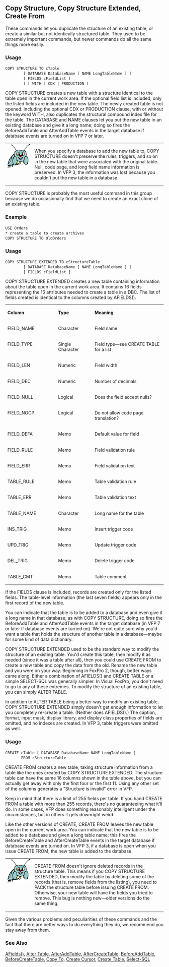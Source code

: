 ## Copy Structure, Copy Structure Extended, Create From

These commands let you duplicate the structure of an existing table, or create a similar but not identically structured table. They used to be extremely important commands, but newer commands do all the same things more easily.

### Usage

```foxpro
COPY STRUCTURE TO cTable
        [ DATABASE DatabaseName [ NAME LongTableName ] ]
        [ FIELDS cFieldList ]
        [ [ WITH ] CDX | PRODUCTION ]
```

COPY STRUCTURE creates a new table with a structure identical to the table open in the current work area. If the optional field list is included, only the listed fields are included in the new table. The newly created table is not opened. Including the optional CDX or PRODUCTION clause, with or without the keyword WITH, also duplicates the structural compound index file for the table. The DATABASE and NAME clauses let you put the new table in an existing database and give it a long name; doing so fires the BeforeAddTable and AfterAddTable events in the target database if database events are turned on in VFP 7 or later.

<table>
<tr>
  <td width="17%" valign="top">
<img width="95" height="78" src="bug.gif">
  </td>
  <td width=83%>
  <p>When you specify a database to add the new table to, COPY STRUCTURE doesn't preserve the rules, triggers, and so on in the new table that were associated with the original table. Null, code page, and long field name information is preserved. In VFP 3, the information was lost because you couldn't put the new table in a database.</p>
  </td>
 </tr>
</table>

COPY STRUCTURE is probably the most useful command in this group because we do occasionally find that we need to create an exact clone of an existing table.

### Example

```foxpro
USE Orders
* create a table to create archives
COPY STRUCTURE TO OldOrders
```
### Usage

```foxpro
COPY STRUCTURE EXTENDED TO cStructureTable
        [ DATABASE DatabaseName [ NAME LongTableName ] ]
        [ FIELDS cFieldList ]
```

COPY STRUCTURE EXTENDED creates a new table containing information about the table open in the current work area. It contains 16 fields representing the 16 attributes needed to create a table in a DBC. The list of fields created is identical to the columns created by AFIELDS(). 

<table>
<tr>
  <td width="32%" valign="top">
  <p><b>Column</b></p>
  </td>
  <td width=23% valign=top>
  <p><b>Type</b></p>
  </td>
  <td width=45% valign=top>
  <p><b>Meaning</b></p>
  </td>
 </tr>
<tr>
  <td width="32%" valign="top">
  <p>FIELD_NAME</p>
  </td>
  <td width=23% valign=top>
  <p>Character</p>
  </td>
  <td width=45% valign=top>
  <p>Field name</p>
  </td>
 </tr>
<tr>
  <td width="32%" valign="top">
  <p>FIELD_TYPE</p>
  </td>
  <td width=23% valign=top>
  <p>Single Character</p>
  </td>
  <td width=45% valign=top>
  <p>Field type&mdash;see CREATE TABLE for a list</p>
  </td>
 </tr>
<tr>
  <td width="32%" valign="top">
  <p>FIELD_LEN</p>
  </td>
  <td width=23% valign=top>
  <p>Numeric</p>
  </td>
  <td width=45% valign=top>
  <p>Field width</p>
  </td>
 </tr>
<tr>
  <td width="32%" valign="top">
  <p>FIELD_DEC</p>
  </td>
  <td width=23% valign=top>
  <p>Numeric</p>
  </td>
  <td width=45% valign=top>
  <p>Number of decimals</p>
  </td>
 </tr>
<tr>
  <td width="32%" valign="top">
  <p>FIELD_NULL</p>
  </td>
  <td width=23% valign=top>
  <p>Logical</p>
  </td>
  <td width=45% valign=top>
  <p>Does the field accept nulls?</p>
  </td>
 </tr>
<tr>
  <td width="32%" valign="top">
  <p>FIELD_NOCP</p>
  </td>
  <td width=23% valign=top>
  <p>Logical</p>
  </td>
  <td width=45% valign=top>
  <p>Do not allow code page translation?</p>
  </td>
 </tr>
<tr>
  <td width="32%" valign="top">
  <p>FIELD_DEFA</p>
  </td>
  <td width=23% valign=top>
  <p>Memo</p>
  </td>
  <td width=45% valign=top>
  <p>Default value for field</p>
  </td>
 </tr>
<tr>
  <td width="32%" valign="top">
  <p>FIELD_RULE</p>
  </td>
  <td width=23% valign=top>
  <p>Memo</p>
  </td>
  <td width=45% valign=top>
  <p>Field validation rule</p>
  </td>
 </tr>
<tr>
  <td width="32%" valign="top">
  <p>FIELD_ERR</p>
  </td>
  <td width=23% valign=top>
  <p>Memo</p>
  </td>
  <td width=45% valign=top>
  <p>Field validation text</p>
  </td>
 </tr>
<tr>
  <td width="32%" valign="top">
  <p>TABLE_RULE</p>
  </td>
  <td width=23% valign=top>
  <p>Memo</p>
  </td>
  <td width=45% valign=top>
  <p>Table validation rule</p>
  </td>
 </tr>
<tr>
  <td width="32%" valign="top">
  <p>TABLE_ERR</p>
  </td>
  <td width=23% valign=top>
  <p>Memo</p>
  </td>
  <td width=45% valign=top>
  <p>Table validation text</p>
  </td>
 </tr>
<tr>
  <td width="32%" valign="top">
  <p>TABLE_NAME</p>
  </td>
  <td width=23% valign=top>
  <p>Character</p>
  </td>
  <td width=45% valign=top>
  <p>Long name for the table</p>
  </td>
 </tr>
<tr>
  <td width="32%" valign="top">
  <p>INS_TRIG</p>
  </td>
  <td width=23% valign=top>
  <p>Memo</p>
  </td>
  <td width=45% valign=top>
  <p>Insert trigger code</p>
  </td>
 </tr>
<tr>
  <td width="32%" valign="top">
  <p>UPD_TRIG</p>
  </td>
  <td width=23% valign=top>
  <p>Memo</p>
  </td>
  <td width=45% valign=top>
  <p>Update trigger code</p>
  </td>
 </tr>
<tr>
  <td width="32%" valign="top">
  <p>DEL_TRIG</p>
  </td>
  <td width=23% valign=top>
  <p>Memo</p>
  </td>
  <td width=45% valign=top>
  <p>Delete trigger code</p>
  </td>
 </tr>
<tr>
  <td width="32%" valign="top">
  <p>TABLE_CMT</p>
  </td>
  <td width=23% valign=top>
  <p>Memo</p>
  </td>
  <td width=45% valign=top>
  <p>Table comment</p>
  </td>
 </tr>
</table>

If the FIELDS clause is included, records are created only for the listed fields. The table-level information (the last seven fields) appears only in the first record of the new table.

You can indicate that the table is to be added to a database and even give it a long name in that database; as with COPY STRUCTURE, doing so fires the BeforeAddTable and AfterAddTable events in the target database (in VFP 7 or later if database events are turned on). We're not quite sure why you'd want a table that holds the structure of another table in a database&mdash;maybe for some kind of data dictionary.

COPY STRUCTURE EXTENDED used to be the standard way to modify the structure of an existing table. You'd create this table, then modify it as needed (since it was a table after all), then you could use CREATE FROM to create a new table and copy the data from the old. Rename the new table and you were on your way. Beginning in FoxPro 2, though, better ways came along. Either a combination of AFIELDS() and CREATE TABLE or a simple SELECT-SQL was generally simpler. In Visual FoxPro, you don't need to go to any of these extremes. To modify the structure of an existing table, you can simply ALTER TABLE.

In addition to ALTER TABLE being a better way to modify an existing table, COPY STRUCTURE EXTENDED simply doesn't get enough information to let you completely re-create a table. (Neither does AFIELDS().) The caption, format, input mask, display library, and display class properties of fields are omitted, and no indexes are created. In VFP 3, table triggers were omitted as well.

### Usage

```foxpro
CREATE cTable [ DATABASE DatabaseName NAME LongTableName ]
       FROM cStructureTable
```

CREATE FROM creates a new table, taking structure information from a table like the ones created by COPY STRUCTURE EXTENDED. The structure table can have the same 16 columns shown in the table above, but you can actually get away with only the first four or the first 11. Using any other set of the columns generates a "Structure is invalid" error in VFP. 

Keep in mind that there is a limit of 255 fields per table. If you hand CREATE FROM a table with more than 255 records, there's no guaranteeing what it'll do. In some cases, VFP does something reasonably intelligent under the circumstances, but in others it gets downright weird.

Like the other versions of CREATE, CREATE FROM leaves the new table open in the current work area. You can indicate that the new table is to be added to a database and given a long table name; this fires the BeforeCreateTable and AfterCreateTable events in the target database if database events are turned on. In VFP 3, if a database is open when you issue CREATE FROM, the new table is added to the database.

<table>
<tr>
  <td width="17%" valign="top">
<img width="95" height="77" src="bug.gif">
  </td>
  <td width=83%>
  <p>CREATE FROM doesn't ignore deleted records in the structure table. This means if you COPY STRUCTURE EXTENDED, then modify the table by deleting some of the records (that is, remove fields from the listing), you need to PACK the structure table before issuing CREATE FROM. Otherwise, your new table will have the fields you tried to remove. This bug is nothing new&mdash;older versions do the same thing.</p>
  </td>
 </tr>
</table>

Given the various problems and peculiarities of these commands and the fact that there are better ways to do everything they do, we recommend you stay away from them.

### See Also

[AFields()](s4g292.md), [Alter Table](s4g332.md), [AfterAddTable](s4g835.md), [AfterCreateTable](s4g835.md), [BeforeAddTable](s4g835.md), [BeforeCreateTable](s4g835.md), [Copy To](s4g059.md), [Create Cursor](s4g070.md), [Create Table](s4g071.md), [Select-SQL](s4g088.md)